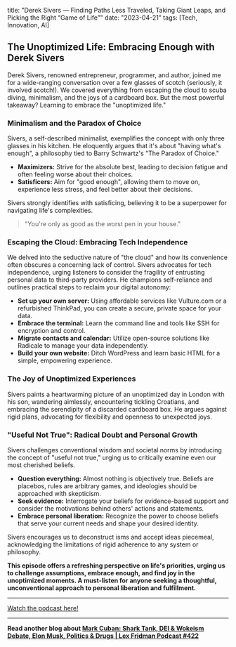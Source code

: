 

title: "Derek Sivers — Finding Paths Less Traveled, Taking Giant Leaps, and Picking the Right “Game of Life”"
date: "2023-04-21"
tags: [Tech, Innovation, AI]


## The Unoptimized Life: Embracing Enough with Derek Sivers

Derek Sivers, renowned entrepreneur, programmer, and author, joined me for a wide-ranging conversation over a few glasses of scotch (seriously, it involved scotch!). We covered everything from escaping the cloud to scuba diving, minimalism, and the joys of a cardboard box. But the most powerful takeaway? Learning to embrace the "unoptimized life." 

### Minimalism and the Paradox of Choice

Sivers, a self-described minimalist, exemplifies the concept with only three glasses in his kitchen. He eloquently argues that it's about "having what's enough", a philosophy tied to Barry Schwartz's "The Paradox of Choice." 

* **Maximizers:** Strive for the absolute best, leading to decision fatigue and often feeling worse about their choices.
* **Satisficers:** Aim for "good enough", allowing them to move on, experience less stress, and feel better about their decisions.

Sivers strongly identifies with satisficing, believing it to be a superpower for navigating life's complexities.

> "You're only as good as the worst pen in your house."

### Escaping the Cloud: Embracing Tech Independence

We delved into the seductive nature of "the cloud" and how its convenience often obscures a concerning lack of control. Sivers advocates for tech independence, urging listeners to consider the fragility of entrusting personal data to third-party providers. He champions self-reliance and outlines practical steps to reclaim your digital autonomy:

* **Set up your own server:** Using affordable services like Vulture.com or a refurbished ThinkPad, you can create a secure, private space for your data. 
* **Embrace the terminal:** Learn the command line and tools like SSH for encryption and control.
* **Migrate contacts and calendar:** Utilize open-source solutions like Radicale to manage your data independently.
* **Build your own website:** Ditch WordPress and learn basic HTML for a simple, empowering experience.

### The Joy of Unoptimized Experiences

Sivers paints a heartwarming picture of an unoptimized day in London with his son, wandering aimlessly, encountering tickling Croatians, and embracing the serendipity of a discarded cardboard box.  He argues against rigid plans, advocating for flexibility and openness to unexpected joys. 

###  "Useful Not True": Radical Doubt and Personal Growth

Sivers challenges conventional wisdom and societal norms by introducing the concept of "useful not true," urging us to critically examine even our most cherished beliefs. 

* **Question everything:**  Almost nothing is objectively true. Beliefs are placebos, rules are arbitrary games, and ideologies should be approached with skepticism.
* **Seek evidence:** Interrogate your beliefs for evidence-based support and consider the motivations behind others' actions and statements.
* **Embrace personal liberation:** Recognize the power to choose beliefs that serve your current needs and shape your desired identity.

Sivers encourages us to deconstruct isms and accept ideas piecemeal, acknowledging the limitations of rigid adherence to any system or philosophy. 

**This episode offers a refreshing perspective on life's priorities, urging us to challenge assumptions, embrace enough, and find joy in the unoptimized moments.  A must-listen for anyone seeking a thoughtful, unconventional approach to personal liberation and fulfillment.**

---

<a href="https://youtube.com/watch?v=0BaDQCjqUHU" target="_blank">Watch the podcast here!</a>


---

**Read another blog about [Mark Cuban: Shark Tank, DEI & Wokeism Debate, Elon Musk, Politics & Drugs | Lex Fridman Podcast #422](./20240329-markcuban-lexfridman)**
